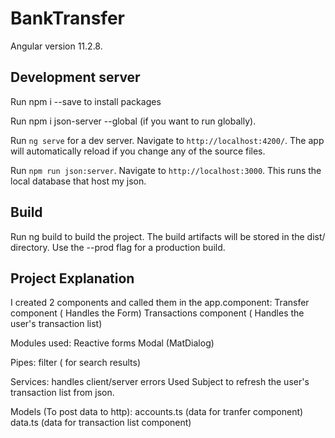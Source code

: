 # BankTransfer

Angular version 11.2.8.

## Development server

Run npm i --save to install packages

Run npm i json-server --global (if you want to run globally).

Run `ng serve` for a dev server. Navigate to `http://localhost:4200/`. The app will automatically reload if you change any of the source files.

Run `npm run json:server`. Navigate to `http://localhost:3000`. This runs the local database that host my json.

## Build

Run ng build to build the project. The build artifacts will be stored in the dist/ directory. Use the --prod flag for a production build.

## Project Explanation

I created 2 components and called them in the app.component:
    Transfer component ( Handles the Form)
    Transactions component ( Handles the user's transaction list)

Modules used:
    Reactive forms
    Modal (MatDialog)

Pipes:
    filter ( for search results)

Services:
    handles client/server errors
    Used Subject to refresh the user's transaction list from json.

Models (To post data to http):
    accounts.ts (data for tranfer component)
    data.ts (data for transaction list component)
